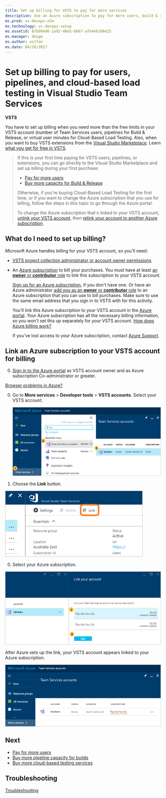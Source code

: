 ```yaml
---
title: Set up billing for VSTS to pay for more services 
description: Use an Azure subscription to pay for more users, build & release pipelines, extensions, and cloud-based load testing for Visual Studio Team Services (Visual Studio Online, VSO, VSTS)
ms.prod: vs-devops-alm
ms.technology: vs-devops-setup
ms.assetid: 87b994d6-2a92-46e5-b667-afe4eb198e25
ms.manager: douge
ms.author: estfan
ms.date: 04/28/2017
---
```


#  Set up billing to pay for users, pipelines, and cloud-based load testing in Visual Studio Team Services

**VSTS**

You have to set up billing when you need more than the free limits in your VSTS account (number of Team 
Services users, pipelines for Build & Release, or virtual user minutes for Cloud-Based Load Testing. Also, when 
you want to buy VSTS extensions from the 
[Visual Studio Marketplace](https://marketplace.visualstudio.com/). Learn [what you get for free in VSTS](https://www.visualstudio.com/team-services/pricing/).

> If this is your first time paying for VSTS users, pipelines, 
> or extensions, you can go directly to the Visual Studio Marketplace and 
> set up billing during your first purchase:
>
> * [Pay for more users](buy-basic-access-add-users.md)
> * [Buy more capacity for Build & Release](buy-more-build-vs.md)
>
> Otherwise, if you're buying Cloud-Based Load Testing for the first time, 
> or if you want to change the Azure subscription that you use for billing, 
> follow the steps in this topic to go through the Azure portal.
>
> To change the Azure subscription that's linked to your VSTS account, 
> [unlink your VSTS account](change-azure-subscription.md), 
> then [relink your account to another Azure subscription](#Link).

## What do I need to set up billing?

Microsoft Azure handles billing for your VSTS account, 
so you'll need:

* [VSTS project collection administrator or account owner permissions](faq-billing-setup.md#find-owner)

<a name="EligibleAzureSubscription"></a>

* An [Azure subscription](faq-pay-for-basic-users.md#AzureMSDNSubscription) to bill your purchases. 
You must have at least [an **owner** or **contributor** role](add-backup-billing-managers.md) 
to link this subscription to your VSTS account.

    [Sign up for an Azure subscription](https://portal.azure.com), 
    if you don't have one. Or have an Azure administrator 
    [add you as an **owner** or **contributor** role](add-backup-billing-managers.md) 
    to an Azure subscription that you can use to bill purchases. 
    Make sure to use the same email address 
    that you sign in to VSTS with for this activity.

    You'll link this Azure subscription to your VSTS 
    account in the [Azure portal](https://portal.azure.com).  Your 
    Azure subscription has all the necessary billing information, 
    so you won't set this up separately for your VSTS account.
    [How does Azure billing work?](faq-billing-setup.md#azure-billing)

    If you've lost access to your Azure subscription, 
    contact [Azure Support](http://azure.microsoft.com/en-us/support/options/).

<a name="Link"></a>
<a name="AzurePortal"></a>
## Link an Azure subscription to your VSTS account for billing

0. [Sign in to the Azure portal](https://portal.azure.com/) 
as VSTS account owner and as Azure subscription Co-administrator or greater.
   
 [Browser problems in Azure?](https://azure.microsoft.com/en-us/documentation/articles/azure-preview-portal-supported-browsers-devices/)

0. Go to **More services** > **Developer tools** > **VSTS accounts**. 
Select your VSTS account.

    ![More services, Developer tools, VSTS accounts, select your account](_img/set-up-billing/ap_vso_startlink2.png)

0. Choose the **Link** button.

 ![Choose Link button over middle panel](_img/set-up-billing/ap-vso-selectlink2.png)

0. Select your Azure subscription. 

 ![Select an Azure subscription](_img/set-up-billing/ap_vso_selectsubscription.png)

 After Azure sets up the link, your VSTS account appears linked to your Azure subscription. 

 ![Your account is now linked to your Azure subscription](_img/set-up-billing/ap_vso_linked.png)

## Next

* [Pay for more users](buy-basic-access-add-users.md)
* [Buy more pipeline capacity for builds](buy-more-build-vs.md)  
* [Buy more cloud-based testing services](buy-load-testing-vs.md) 


## Troubleshooting

[Troubleshooting](faq-billing-setup.md)
